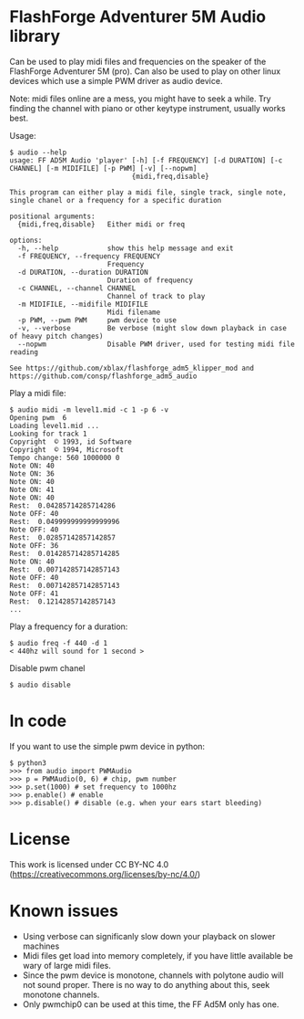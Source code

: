 # FlashForge Adventurer 5M Audio library

Can be used to play midi files and frequencies on the speaker of the FlashForge Adventurer 5M (pro).
Can also be used to play on other linux devices which use a simple PWM driver as audio device.

Note: midi files online are a mess, you might have to seek a while. Try finding the channel with piano or other keytype instrument, usually works best.

Usage:

```
$ audio --help
usage: FF AD5M Audio 'player' [-h] [-f FREQUENCY] [-d DURATION] [-c CHANNEL] [-m MIDIFILE] [-p PWM] [-v] [--nopwm]
                              {midi,freq,disable}

This program can either play a midi file, single track, single note, single chanel or a frequency for a specific duration

positional arguments:
  {midi,freq,disable}   Either midi or freq

options:
  -h, --help            show this help message and exit
  -f FREQUENCY, --frequency FREQUENCY
                        Frequency
  -d DURATION, --duration DURATION
                        Duration of frequency
  -c CHANNEL, --channel CHANNEL
                        Channel of track to play
  -m MIDIFILE, --midifile MIDIFILE
                        Midi filename
  -p PWM, --pwm PWM     pwm device to use
  -v, --verbose         Be verbose (might slow down playback in case of heavy pitch changes)
  --nopwm               Disable PWM driver, used for testing midi file reading

See https://github.com/xblax/flashforge_adm5_klipper_mod and https://github.com/consp/flashforge_adm5_audio
```

Play a midi file:
```
$ audio midi -m level1.mid -c 1 -p 6 -v
Opening pwm  6
Loading level1.mid ...
Looking for track 1
Copyright  © 1993, id Software
Copyright  © 1994, Microsoft
Tempo change: 560 1000000 0
Note ON: 40
Note ON: 36
Note ON: 40
Note ON: 41
Note ON: 40
Rest:  0.04285714285714286
Note OFF: 40
Rest:  0.049999999999999996
Note OFF: 40
Rest:  0.02857142857142857
Note OFF: 36
Rest:  0.014285714285714285
Note ON: 40
Rest:  0.007142857142857143
Note OFF: 40
Rest:  0.007142857142857143
Note OFF: 41
Rest:  0.12142857142857143
...
```

Play a frequency for a duration:
```
$ audio freq -f 440 -d 1
< 440hz will sound for 1 second >
```

Disable pwm chanel
```
$ audio disable
```


# In code

If you want to use the simple pwm device in python:

```
$ python3
>>> from audio import PWMAudio
>>> p = PWMAudio(0, 6) # chip, pwm number
>>> p.set(1000) # set frequency to 1000hz
>>> p.enable() # enable
>>> p.disable() # disable (e.g. when your ears start bleeding)
```

# License

This work is licensed under CC BY-NC 4.0 (https://creativecommons.org/licenses/by-nc/4.0/)

# Known issues

* Using verbose can significanly slow down your playback on slower machines
* Midi files get load into memory completely, if you have little available be wary of large midi files.
* Since the pwm device is monotone, channels with polytone audio will not sound proper. There is no way to do anything about this, seek monotone channels.
* Only pwmchip0 can be used at this time, the FF Ad5M only has one.

